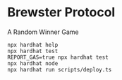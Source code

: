 # Brewster Protocol

A Random Winner Game




```shell
npx hardhat help
npx hardhat test
REPORT_GAS=true npx hardhat test
npx hardhat node
npx hardhat run scripts/deploy.ts
```
